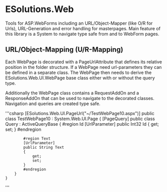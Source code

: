 # ESolutions.Web
Tools for ASP.WebForms including an URL/Object-Mapper (like O/R for Urls), URL-Generation and error handling for masterpages. 
Main feature of this library is a System to navigate type safe from and to WebForm pages.

## URL/Object-Mapping (U/R-Mapping)
Each WebPage is decorated with a PageUrlAttribute that defines its relative position in the folder structure.
If a WebPage need url-parameters they can be defined in a separate class. The WebPage then needs to derive the ESolutions.Web.UI.WebPage 
base class either with or without the query type. 

Additionally the WebPage class contains a RequestAddOn and a ResponseAddOn that can be used to navigate to the decorated classes. 
Navigation and queries are created type safe.

'''csharp
	[ESolutions.Web.UI.PageUrl("~/TestWebPage10.aspx")]
	public class TestWebPage10 : System.Web.UI.Page
	{
		[PageQuery]
		public class Query : ActiveQueryBase<Query>
		{
			#region Id
			[UrlParameter]
			public Int32 Id
			{
				get;
				set;
			}
			#endregion

			#region Text
			[UrlParameter]
			public String Text
			{
				get;
				set;
			}
			#endregion
		}
	}
'''

